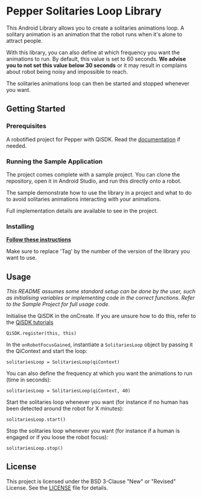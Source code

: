 # Pepper Solitaries Loop Library

This Android Library allows you to create a solitaries animations loop. A solitary animation is an animation that the robot 
runs when it's alone to attract people.

With this library, you can also define at which frequency you want the animations to run. By default, this value is set 
to 60 seconds. **We advise you to not set this value below 30 seconds** or it may result in complains about robot being noisy 
and impossible to reach.

The solitaries animations loop can then be started and stopped whenever you want.

## Getting Started


### Prerequisites

A robotified project for Pepper with QiSDK. Read the [documentation](https://developer.softbankrobotics.com/pepper-qisdk) if needed.

### Running the Sample Application

The project comes complete with a sample project. You can clone the repository, open it in Android Studio, and run 
this directly onto a robot.

The sample demonstrate how to use the library in a project and what to do to avoid solitaries animations interacting 
with your animations.

Full implementation details are available to see in the project.

### Installing

[**Follow these instructions**](https://jitpack.io/#softbankrobotics-labs/solitaries-loop)

Make sure to replace 'Tag' by the number of the version of the library you want to use.


## Usage

*This README assumes some standard setup can be done by the user, such as initialising variables or implementing code in the correct functions. Refer to the Sample Project for full usage code.*

Initialise the QiSDK in the onCreate. If you are unsure how to do this, refer to the [QiSDK tutorials](https://developer.softbankrobotics.com/pepper-qisdk/getting-started/creating-robot-application)
```
QiSDK.register(this, this)
```
In the `onRobotFocusGained`, instantiate a `SolitariesLoop` object by passing it the QiContext and start the loop:
```
solitariesLoop = SolitariesLoop(qiContext)
```
You can also define the frequency at which you want the animations to run (time in seconds):
```
solitariesLoop = SolitariesLoop(qiContext, 40)
```
Start the solitaries loop whenever you want (for instance if no human has been detected around the robot for X minutes):
```
solitariesLoop.start()
```
Stop the solitaries loop whenever you want (for instance if a human is engaged or if you loose the robot focus):
```
solitariesLoop.stop()
```


## License

This project is licensed under the BSD 3-Clause "New" or "Revised" License. See the [LICENSE](LICENSE.md) file for details.

